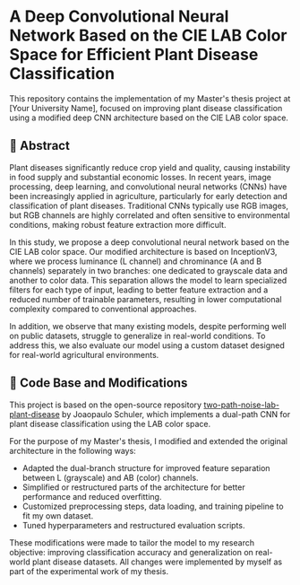# A Deep Convolutional Neural Network Based on the CIE LAB Color Space for Efficient Plant Disease Classification

This repository contains the implementation of my Master's thesis project at [Your University Name], focused on improving plant disease classification using a modified deep CNN architecture based on the CIE LAB color space.

## 🌿 Abstract

Plant diseases significantly reduce crop yield and quality, causing instability in food supply and substantial economic losses. In recent years, image processing, deep learning, and convolutional neural networks (CNNs) have been increasingly applied in agriculture, particularly for early detection and classification of plant diseases. Traditional CNNs typically use RGB images, but RGB channels are highly correlated and often sensitive to environmental conditions, making robust feature extraction more difficult.

In this study, we propose a deep convolutional neural network based on the CIE LAB color space. Our modified architecture is based on InceptionV3, where we process luminance (L channel) and chrominance (A and B channels) separately in two branches: one dedicated to grayscale data and another to color data. This separation allows the model to learn specialized filters for each type of input, leading to better feature extraction and a reduced number of trainable parameters, resulting in lower computational complexity compared to conventional approaches.

In addition, we observe that many existing models, despite performing well on public datasets, struggle to generalize in real-world conditions. To address this, we also evaluate our model using a custom dataset designed for real-world agricultural environments.

## 🔧 Code Base and Modifications

This project is based on the open-source repository [two-path-noise-lab-plant-disease](https://github.com/joaopauloschuler/two-path-noise-lab-plant-disease) by Joaopaulo Schuler, which implements a dual-path CNN for plant disease classification using the LAB color space.

For the purpose of my Master's thesis, I modified and extended the original architecture in the following ways:

- Adapted the dual-branch structure for improved feature separation between L (grayscale) and AB (color) channels.
- Simplified or restructured parts of the architecture for better performance and reduced overfitting.
- Customized preprocessing steps, data loading, and training pipeline to fit my own dataset.
- Tuned hyperparameters and restructured evaluation scripts.

These modifications were made to tailor the model to my research objective: improving classification accuracy and generalization on real-world plant disease datasets. All changes were implemented by myself as part of the experimental work of my thesis.


